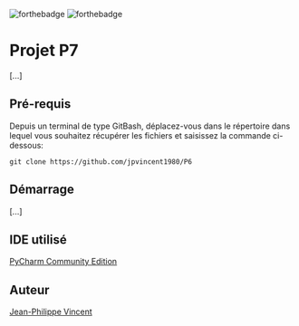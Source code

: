 ![forthebadge](https://forthebadge.com/images/badges/made-with-python.svg)
![forthebadge](https://forthebadge.com/images/badges/powered-by-coffee.svg)

# Projet P7

[...]

## Pré-requis

Depuis un terminal de type GitBash, déplacez-vous dans le répertoire dans lequel vous souhaitez récupérer les fichiers et saisissez la commande ci-dessous:

``git clone https://github.com/jpvincent1980/P6``

## Démarrage

[...]

## IDE utilisé

[PyCharm Community Edition](https://www.jetbrains.com/fr-fr/pycharm/)

## Auteur

[Jean-Philippe Vincent](https://twitter.com/JeanPhilippeV15)